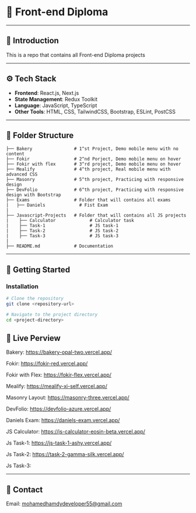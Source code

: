 
# 🌟 Front-end Diploma

---

## 🔎 Introduction

This is a repo that contains all Front-end Diploma projects

---

## ⚙️ Tech Stack

- **Frontend**: React.js, Next.js  
- **State Management**: Redux Toolkit  
- **Language**: JavaScript, TypeScript  
- **Other Tools**: HTML, CSS, TailwindCSS, Bootstrap, ESLint, PostCSS  

---

## 📂 Folder Structure

```plaintext
├── Bakery                # 1^st Project, Demo mobile menu with no content
├── Fokir                 # 2^nd Porject, Demo mobile menu on hover
├── Fokir with flex       # 3^rd project, Demo mobile menu on hover
├── Mealify               # 4^th project, Real mobile menu with advanced CSS
├── Masonry               # 5^th project, Practicing with responsive design
├── DevFolio              # 6^th project, Practicing with responsive design with Bootstrap
├── Exams                 # Folder that will contains all exams
|   ├── Daniels             # Fist Exam
|
├── Javascript-Projects   # Folder that will contains all JS projects
|    ├── Calculator             # Calculator task
|    ├── Task-1                 # JS task-1
|    ├── Task-2                 # JS task-2
|    ├── Task-3                 # JS task-3
|
├── README.md             # Documentation
```

---

## 🚀 Getting Started

### Installation

```bash
# Clone the repository
git clone <repository-url>

# Navigate to the project directory
cd <project-directory>

```

## 🎥 Live Perview

Bakery: https://bakery-opal-two.vercel.app/

Fokir: https://fokir-red.vercel.app/

Fokir with Flex: https://fokir-flex.vercel.app/

Mealify: https://mealify-xi-self.vercel.app/

Masonry Layout: https://masonry-three.vercel.app/

DevFolio: https://devfolio-azure.vercel.app/

Daniels Exam: https://daniels-exam.vercel.app/

JS Calculator: https://js-calculator-eosin-beta.vercel.app/

Js Task-1: https://js-task-1-ashy.vercel.app/

Js Task-2: https://task-2-gamma-silk.vercel.app/

Js Task-3:

---


## 📧 Contact

Email: mohamedhamdydeveloper55@gmail.com
